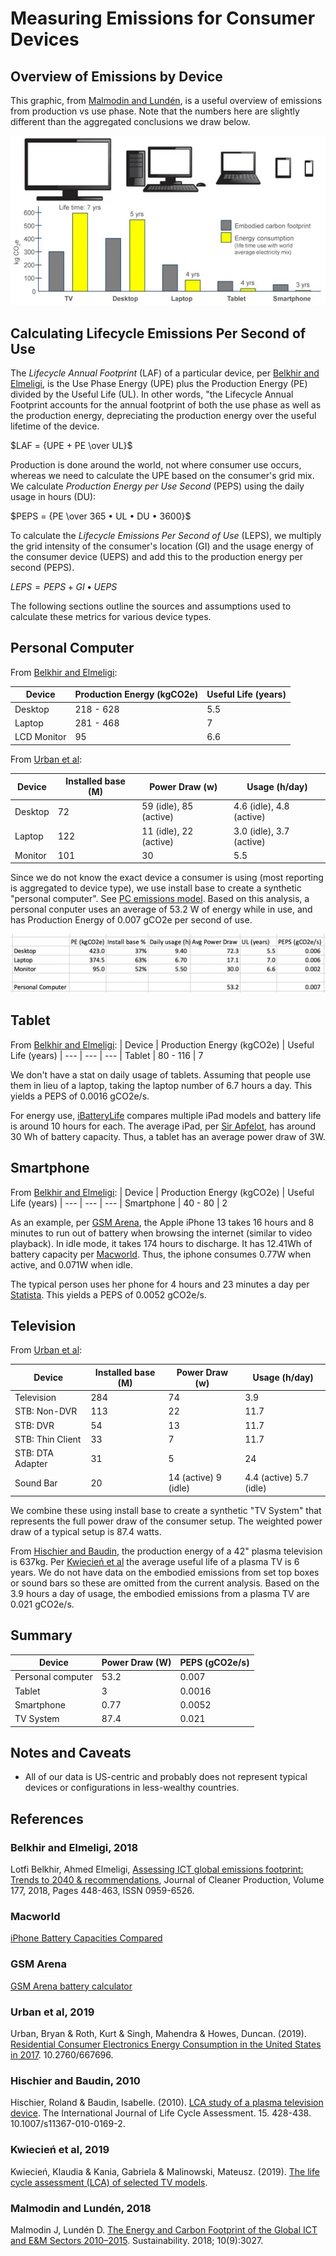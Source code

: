 # Measuring Emissions for Consumer Devices

## Overview of Emissions by Device

This graphic, from [Malmodin and Lundén](#malmodin-and-lundén-2018), is a useful overview of emissions from production vs use phase. Note that the numbers here are slightly different than the aggregated conclusions we draw below.

![Footprint by device](images/footprint-by-device.webp)

## Calculating Lifecycle Emissions Per Second of Use

The _Lifecycle Annual Footprint_ (LAF) of a particular device, per [Belkhir and Elmeligi](#belkhir-and-elmeligi-2018), is the Use Phase Energy (UPE) plus the Production Energy (PE) divided by the Useful Life (UL). In other words, "the Lifecycle Annual Footprint accounts for the annual footprint of both the use phase as well as the production energy, depreciating the production energy over the useful lifetime of the device.

$LAF = {UPE + PE \over UL}$

Production is done around the world, not where consumer use occurs, whereas we need to calculate the UPE based on the consumer's grid mix. We calculate _Production Energy per Use Second_ (PEPS) using the daily usage in hours (DU):

$PEPS = {PE \over 365 • UL • DU • 3600}$

To calculate the _Lifecycle Emissions Per Second of Use_ (LEPS), we multiply the grid intensity of the consumer's location (GI) and the usage energy of the consumer device (UEPS) and add this to the production energy per second (PEPS).

$LEPS = {PEPS + GI • UEPS}$

The following sections outline the sources and assumptions used to calculate these metrics for various device types.

## Personal Computer

From [Belkhir and Elmeligi](#belkhir-and-elmeligi-2018):

| Device      | Production Energy (kgCO2e) | Useful Life (years) |
| ----------- | -------------------------- | ------------------- |
| Desktop     | 218 - 628                  | 5.5                 |
| Laptop      | 281 - 468                  | 7                   |
| LCD Monitor | 95                         | 6.6                 |

From [Urban et al](#urban-et-al-2019):

| Device  | Installed base (M) | Power Draw (w)         | Usage (h/day)            |
| ------- | ------------------ | ---------------------- | ------------------------ |
| Desktop | 72                 | 59 (idle), 85 (active) | 4.6 (idle), 4.8 (active) |
| Laptop  | 122                | 11 (idle), 22 (active) | 3.0 (idle), 3.7 (active) |
| Monitor | 101                | 30                     | 5.5                      |

Since we do not know the exact device a consumer is using (most reporting is aggregated to device type), we use install base to create a synthetic "personal computer". See [PC emissions model](./pc_emissions_model.xlsx). Based on this analysis, a personal conputer uses an average of 53.2 W of energy while in use, and has Production Energy of 0.007 gCO2e per second of use.

![Visual representation of the PC emissions model](images/pc_emissions_model.png)

## Tablet

From [Belkhir and Elmeligi](#belkhir-and-elmeligi-2018):
| Device | Production Energy (kgCO2e) | Useful Life (years)
| --- | --- | ---
| Tablet | 80 - 116 | 7

We don't have a stat on daily usage of tablets. Assuming that people use them in lieu of a laptop, taking the laptop number of 6.7 hours a day. This yields a PEPS of 0.0016 gCO2e/s.

For energy use, [iBatteryLife](https://ibatterylife.com/ipad-battery-life-test/) compares multiple iPad models and battery life is around 10 hours for each. The average iPad, per [Sir Apfelot](https://sir-apfelot.de/en/battery-capacity-ipad-mah-19060/), has around 30 Wh of battery capacity. Thus, a tablet has an average power draw of 3W.

## Smartphone

From [Belkhir and Elmeligi](#belkhir-and-elmeligi-2018):
| Device | Production Energy (kgCO2e) | Useful Life (years)
| --- | --- | ---
| Smartphone | 40 - 80 | 2

As an example, per [GSM Arena](#gsmarena), the Apple iPhone 13 takes 16 hours and 8 minutes to run out of battery when browsing the internet (similar to video playback). In idle mode, it takes 174 hours to discharge. It has 12.41Wh of battery capacity per [Macworld](#macworld). Thus, the iphone consumes 0.77W when active, and 0.071W when idle.

The typical person uses her phone for 4 hours and 23 minutes a day per [Statista](https://www.statista.com/statistics/1045353/mobile-device-daily-usage-time-in-the-us/). This yields a PEPS of 0.0052 gCO2e/s.

## Television

From [Urban et al](#urban-bryan-and-roth-2019):

| Device           | Installed base (M) | Power Draw (w)       | Usage (h/day)           |
| ---------------- | ------------------ | -------------------- | ----------------------- |
| Television       | 284                | 74                   | 3.9                     |
| STB: Non-DVR     | 113                | 22                   | 11.7                    |
| STB: DVR         | 54                 | 13                   | 11.7                    |
| STB: Thin Client | 33                 | 7                    | 11.7                    |
| STB: DTA Adapter | 31                 | 5                    | 24                      |
| Sound Bar        | 20                 | 14 (active) 9 (idle) | 4.4 (active) 5.7 (idle) |

We combine these using install base to create a synthetic "TV System" that represents the full power draw of the consumer setup. The weighted power draw of a typical setup is 87.4 watts.

From [Hischier and Baudin](#hischier-and-baudin-2010), the production energy of a 42" plasma television is 637kg. Per [Kwiecień et al](#kwiecień-et-al-2019) the average useful life of a plasma TV is 6 years. We do not have data on the embodied emissions from set top boxes or sound bars so these are omitted from the current analysis. Based on the 3.9 hours a day of usage, the embodied emissions from a plasma TV are 0.021 gCO2e/s.

## Summary

| Device            | Power Draw (W) | PEPS (gCO2e/s) |
| ----------------- | -------------- | -------------- |
| Personal computer | 53.2           | 0.007          |
| Tablet            | 3              | 0.0016         |
| Smartphone        | 0.77           | 0.0052         |
| TV System         | 87.4           | 0.021          |

## Notes and Caveats

- All of our data is US-centric and probably does not represent typical devices or configurations in less-wealthy countries.

## References

### Belkhir and Elmeligi, 2018

Lotfi Belkhir, Ahmed Elmeligi,
[Assessing ICT global emissions footprint: Trends to 2040 & recommendations](https://doi.org/10.1016/j.jclepro.2017.12.239),
Journal of Cleaner Production, Volume 177, 2018, Pages 448-463, ISSN 0959-6526.

### Macworld

[iPhone Battery Capacities Compared](https://www.macworld.com/article/678413/iphone-battery-capacities-compared-all-iphones-battery-life-in-mah-and-wh.html)

### GSM Arena

[GSM Arena battery calculator](https://www.gsmarena.com/battery-test.php3)

### Urban et al, 2019

Urban, Bryan & Roth, Kurt & Singh, Mahendra & Howes, Duncan. (2019). [Residential Consumer Electronics Energy Consumption in the United States in 2017](https://www.researchgate.net/publication/335911295_Residential_Consumer_Electronics_Energy_Consumption_in_the_United_States_in_2017). 10.2760/667696.

### Hischier and Baudin, 2010

Hischier, Roland & Baudin, Isabelle. (2010). [LCA study of a plasma television device](https://www.researchgate.net/publication/226516835_LCA_study_of_a_plasma_television_device). The International Journal of Life Cycle Assessment. 15. 428-438. 10.1007/s11367-010-0169-2.

### Kwiecień et al, 2019

Kwiecień, Klaudia & Kania, Gabriela & Malinowski, Mateusz. (2019). [The life cycle assessment (LCA) of selected TV models](https://www.researchgate.net/publication/341785058_The_life_cycle_assessment_LCA_of_selected_TV_models).

### Malmodin and Lundén, 2018

Malmodin J, Lundén D. [The Energy and Carbon Footprint of the Global ICT and E&M Sectors 2010–2015](https://doi.org/10.3390/su10093027). Sustainability. 2018; 10(9):3027.
